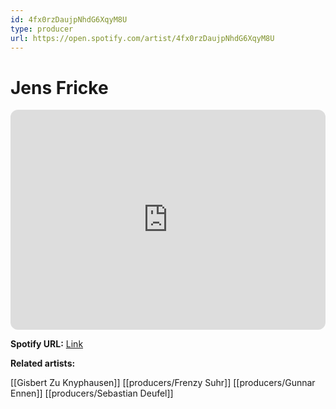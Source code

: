 ```yaml
---
id: 4fx0rzDaujpNhdG6XqyM8U
type: producer
url: https://open.spotify.com/artist/4fx0rzDaujpNhdG6XqyM8U
---
```

# Jens Fricke

<iframe style="border-radius:12px" src="https://open.spotify.com/embed/artist/4fx0rzDaujpNhdG6XqyM8U" width="100%" height="352" frameBorder="0" allowfullscreen="" allow="autoplay; clipboard-write; encrypted-media; fullscreen; picture-in-picture" loading="lazy"></iframe>

**Spotify URL:** [Link](https://open.spotify.com/artist/4fx0rzDaujpNhdG6XqyM8U)

**Related artists:**

[[Gisbert Zu Knyphausen]]
[[producers/Frenzy Suhr]]
[[producers/Gunnar Ennen]]
[[producers/Sebastian Deufel]]
